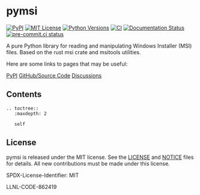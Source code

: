 # pymsi

[![PyPI](https://img.shields.io/pypi/v/pymsi)](https://pypi.org/project/pymsi/)
[![MIT License](https://img.shields.io/pypi/l/pymsi.svg)](https://github.com/nightlark/pymsi/blob/main/LICENSE)
[![Python Versions](https://img.shields.io/pypi/pyversions/pymsi.svg)](https://pypi.org/project/pymsi/)
[![CI](https://github.com/nightlark/pymsi/actions/workflows/ci.yml/badge.svg)](https://github.com/nightlark/pymsi/actions)
[![Documentation Status](https://readthedocs.org/projects/pymsi/badge/?version=latest)](https://pymsi.readthedocs.io/en/latest/?badge=latest)
[![pre-commit.ci status](https://results.pre-commit.ci/badge/github/nightlark/pymsi/main.svg)](https://results.pre-commit.ci/latest/github/nightlark/pymsi/main)

A pure Python library for reading and manipulating Windows Installer (MSI) files. Based on the rust msi crate and msitools utilities.

Here are some links to pages that may be useful:

[PyPI](https://pypi.org/project/pymsi/)
[GitHub/Source Code](https://github.com/nightlark/pymsi/)
[Discussions](https://github.com/nightlark/pymsi/discussions/)

## Contents

```{eval-rst}
.. toctree::
   :maxdepth: 2

   self
```

## License

pymsi is released under the MIT license. See the [LICENSE](./LICENSE)
and [NOTICE](./NOTICE) files for details. All new contributions must be made
under this license.

SPDX-License-Identifier: MIT

LLNL-CODE-862419
